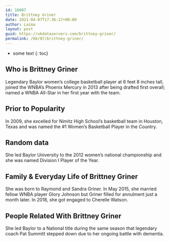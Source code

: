 ```yaml
---
id: 16007
title: Brittney Griner
date: 2021-04-07T17:36:17+00:00
author: Laima
layout: post
guid: https://ukdataservers.com/brittney-griner/
permalink: /04/07/brittney-griner/
---
```


* some text
{: toc}


## Who is Brittney Griner
                  
                  
                  
Legendary Baylor women&#8217;s college basketball player at 6 feet 8 inches tall, joined the WNBA&#8217;s Phoenix Mercury in 2013 after being drafted first overall; named a WNBA All-Star in her first year with the team.
                  
              
            
              
            
                
                
                
## Prior to Popularity
                  
                  
                  
In 2009, she excelled for Nimitz High School&#8217;s basketball team in Houston, Texas and was named the #1 Women&#8217;s Basketball Player in the Country.
                  
              
            
              
            
                
                
                
## Random data
                  
                  
                  
She led Baylor University to the 2012 women&#8217;s national championship and she was named Division I Player of the Year.
                  
              
            
              
            
                
                
                
## Family & Everyday Life of Brittney Griner
                  
                  
                  
She was born to Raymond and Sandra Griner. In May 2015, she married fellow WNBA player Glory Johnson but Griner filled for annulment just a month later. In 2018, she got engaged to Cherelle Watson. 
                  
              
            
              
            
                
                
                
## People Related With Brittney Griner
                  
                  
                  
She led Baylor to a National title during the same season that legendary coach Pat Summitt stepped down due to her ongoing battle with dementia.
                  
              
            
              
            
                
              
            
              
              
            
            
              
            
          
          
          